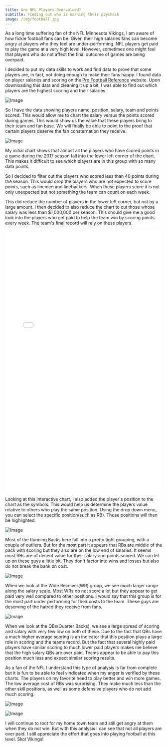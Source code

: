 ```yaml
---
title: Are NFL Players Overvalued?
subtitle: Finding out who is earning their paycheck
image: /img/football.jpg
---
```


As a long time suffering fan of the NFL Minnesota Vikings, I am aware of how fickle football fans can be. Given their high salaries fans can become angry at players who they feel are under-performing. NFL players get paid to play the game at a very high level. However, sometimes one might feel that players who do not affect the final outcome of games are being overpaid. 

I decided to put my data skills to work and find data to prove that some players are, in fact, not doing enough to make their fans happy. I found data on player salaries and scoring on the [Pro Football Reference](https://www.pro-football-reference.com) website. Upon downloading this data and cleaning it up a bit, I was able to find out which players are the highest scoring and their salaries.  

![Image](/img/codesnip.PNG)

So I have the data showing players name, position, salary, team and points scored. This would allow me to chart the salary versus the points scored during games. This would show us the value that these players bring to their team and fan base. We will finally be able to point to the proof that certain players deserve the fan consternation they receive. 

![Image](/img/initialchart.png)

My initial chart shows that almost all the players who have scored points in a game during the 2017 season fall into the lower left corner of the chart. This makes it difficult to see which players are in this group with so many data points. 

So I decided to filter out the players who scored less than 40 points during the season. This would drop the players who are not expected to score points, such as linemen and linebackers. When these players score it is not only unexpected but not something the team can count on each week. 

This did reduce the number of players in the lower left corner, but not by a large amount. I then decided to also reduce the chart to cut those whose salary was less than $1,000,000 per season. This should give me a good look into the players who get paid to help the team win by scoring points every week. The team's final record will rely on these players. 

<iframe height='840' width='450' scrolling='no' title='XoXaRL' src='//codepen.io/brianbehnke/embed/XoXaRL/?height=809&theme-id=0&default-tab=result' frameborder='no' allowtransparency='true' allowfullscreen='true' style='width: 100%;'>See the Pen <a href='https://codepen.io/brianbehnke/pen/XoXaRL/'>XoXaRL</a>NFL Player Value</a> by Brian (<a href='https://codepen.io/brianbehnke'>@brianbehnke</a>) on <a href='https://codepen.io'>CodePen</a>.
</iframe>

Looking at this interactive chart, I also added the player's position to the chart as the symbols. This would help us determine the players value relative to others who play the same position. Using the drop down menu, you can select the specific position(such as RB). Those positions will then be highlighted. 

![Image](/img/RB.png)

Most of the Running Backs here fall into a pretty tight grouping, with a couple of outliers. But for the most part it appears that RBs are middle of the pack with scoring but they also are on the low end of salaries. It seems most RBs are of decent value for their salary and points scored. We can let up on these guys a little bit. They don't factor into wins and losses but also do not break the bank on cost.

![Image](/img/WR.png)

When we look at the Wide Receiver(WR) group, we see much larger range along the salary scale. Most WRs do not score a lot but they appear to get paid very well compared to other positions. I would say that this group is for the most part under performing for their costs to the team. These guys are deserving of the hatred they receive from fans. 

![Image](/img/QB.png)

When we look at the QBs(Quarter Backs), we see a large spread of scoring and salary with very few low on both of these. Due to the fact that QBs have a much higher average scoring is an indicator that this position plays a large role in scoring and the teams record. But the fact that several highly paid players have similar scoring to much lower paid players makes me believe that the high salary QBs are over paid. Teams appear to be able to pay this position much less and expect similar scoring results. 

As a fan of the NFL I understand this type of analysis is far from complete but it is fun to be able to feel vindicated when my anger is verified by these charts. The players on my favorite need to play better and win more games. The low average cost of RBs was surprising. They make much less than the other skill positions, as well as some defensive players who do not add much scoring. 

![Image](/img/salary.png)

![Image](/img/scoring.png)

I will continue to root for my home town team and still get angry at them when they do not win. But with this analysis I can see that not all players are over paid. I still appreciate the effort that goes into playing football at this level. Skol Vikings!

